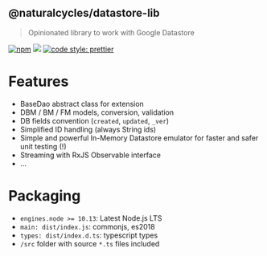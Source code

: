 ## @naturalcycles/datastore-lib

> Opinionated library to work with Google Datastore

[![npm](https://img.shields.io/npm/v/@naturalcycles/datastore-lib/latest.svg)](https://www.npmjs.com/package/@naturalcycles/datastore-lib)
[![](https://circleci.com/gh/NaturalCycles/datastore-lib.svg?style=shield&circle-token=cbb20b471eb9c1d5ed975e28c2a79a45671d78ea)](https://circleci.com/gh/NaturalCycles/datastore-lib)
[![code style: prettier](https://img.shields.io/badge/code_style-prettier-ff69b4.svg?style=flat-square)](https://github.com/prettier/prettier)

# Features

- BaseDao abstract class for extension
- DBM / BM / FM models, conversion, validation
- DB fields convention (`created`, `updated`, `_ver`)
- Simplified ID handling (always String ids)
- Simple and powerful In-Memory Datastore emulator for faster and safer unit testing (!)
- Streaming with RxJS Observable interface
- ...

# Packaging

- `engines.node >= 10.13`: Latest Node.js LTS
- `main: dist/index.js`: commonjs, es2018
- `types: dist/index.d.ts`: typescript types
- `/src` folder with source `*.ts` files included
